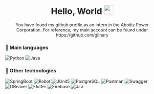<h1 align='center'>Hello, World <img src="https://em-content.zobj.net/source/animated-noto-color-emoji/356/smiling-face-with-smiling-eyes_1f60a.gif" width="30"></h1>

<!-- I should start using gifs more often... -->
<p align='center'>You have found my github profile as an intern in the Aboitiz Power Corporation. For reference, my main account can be found under https://github.com/glinary</strong></em> </sup></p>

[comment]: <this was taken from: https://home.aveek.io/GitHub-Profile-Badges/>
### 📙 Main languages

![Python](https://img.shields.io/badge/python-3670A0?style=for-the-badge&logo=python&logoColor=ffdd54)
![Java](https://img.shields.io/badge/java-%23ED8B00.svg?style=for-the-badge&logo=java&logoColor=white)

### 🤖 Other technologies

![SpringBoot](https://img.shields.io/badge/Spring%20Boot-6DB33F.svg?style=for-the-badge&logo=Spring-Boot&logoColor=white)
![Robot](https://img.shields.io/badge/Robot%20Framework-000000.svg?style=for-the-badge&logo=Robot-Framework&logoColor=white)
![JUnit5](https://img.shields.io/badge/JUnit5-25A162.svg?style=for-the-badge&logo=JUnit5&logoColor=white)
![PostgreSQL](https://img.shields.io/badge/PostgreSQL-4169E1.svg?style=for-the-badge&logo=PostgreSQL&logoColor=white)
![Postman](https://img.shields.io/badge/Postman-FF6C37.svg?style=for-the-badge&logo=Postman&logoColor=white)
![Swagger](https://img.shields.io/badge/Swagger-85EA2D.svg?style=for-the-badge&logo=Swagger&logoColor=black)
![DBeaver](https://img.shields.io/badge/DBeaver-382923.svg?style=for-the-badge&logo=DBeaver&logoColor=white)
![Flutter](https://img.shields.io/badge/Flutter-02569B.svg?style=for-the-badge&logo=Flutter&logoColor=white)
![Firebase](https://img.shields.io/badge/Firebase-FFCA28.svg?style=for-the-badge&logo=Firebase&logoColor=black)
![Jira](https://img.shields.io/badge/Jira-0052CC.svg?style=for-the-badge&logo=Jira&logoColor=white)


